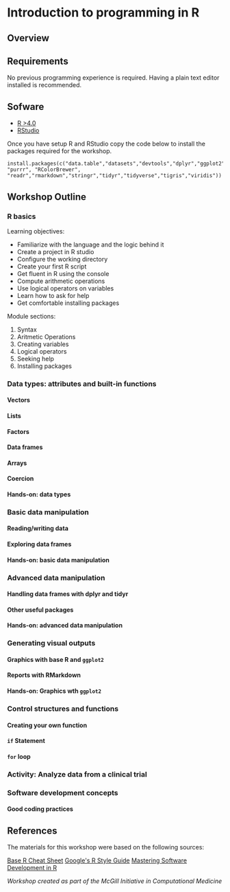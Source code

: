 # Introduction to programming in R

## Overview



## Requirements

No previous programming experience is required. Having a plain text editor installed is recommended.
   
## Sofware

* [R >4.0](https://www.r-project.org)
* [RStudio](https://www.rstudio.com/products/rstudio/download/)

Once you have setup R and RStudio copy the code below to install the packages required for the workshop.

```{r}
install.packages(c("data.table","datasets","devtools","dplyr","ggplot2","ggthemes","grid","gridExtra","knitr","magrittr","plotly","plyr", "purrr", "RColorBrewer", "readr","rmarkdown","stringr","tidyr","tidyverse","tigris","viridis"))
```

## Workshop Outline

### R basics

Learning objectives:

- Familiarize with the language and the logic behind it
- Create a project in R studio 
- Configure the working directory
- Create your first R script 
- Get fluent in R using the console
- Compute arithmetic operations
- Use logical operators on variables
- Learn how to ask for help 
- Get comfortable installing packages

Module sections:

1) Syntax
2) Aritmetic Operations
3) Creating variables
4) Logical operators
5) Seeking help
6) Installing packages



### Data types: attributes and built-in functions
#### Vectors
#### Lists
#### Factors
#### Data frames
#### Arrays
#### Coercion
#### Hands-on: data types 

### Basic data manipulation
#### Reading/writing data
#### Exploring data frames
#### Hands-on: basic data manipulation

### Advanced data manipulation
#### Handling data frames with dplyr and tidyr
#### Other useful packages
#### Hands-on: advanced data manipulation 

### Generating visual outputs
#### Graphics with base R and `ggplot2`
#### Reports with RMarkdown
#### Hands-on: Graphics wth `ggplot2`

### Control structures and functions
#### Creating your own function
#### `if` Statement
#### `for` loop

### Activity: Analyze data from a clinical trial

### Software development concepts
#### Good coding practices

## References

The materials for this workshop were based on the following sources:

[Base R Cheat Sheet](https://iqss.github.io/dss-workshops/R/Rintro/base-r-cheat-sheet.pdf) 
[Google's R Style Guide](https://google.github.io/styleguide/Rguide.html) 
[Mastering Software Development in R](https://bookdown.org/rdpeng/RProgDA/) 


   
*Workshop created as part of the McGill Initiative in Computational Medicine*

